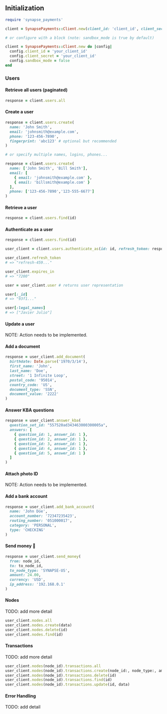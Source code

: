 ## Initialization

```ruby
require 'synapse_payments'

client = SynapsePayments::Client.new(client_id: 'client_id', client_secret: 'client_secret')

# or configure with a block (note: sandbox_mode is true by default)

client = SynapsePayments::Client.new do |config|
  config.client_id = 'your_client_id'
  config.client_secret = 'your_client_id'
  config.sandbox_mode = false
end
```

### Users

#### Retrieve all users (paginated)

```ruby
response = client.users.all
```

#### Create a user

```ruby
response = client.users.create(
  name: 'John Smith', 
  email: 'johnsmith@example.com', 
  phone: '123-456-7890',
  fingerprint: 'abc123' # optional but recommended
)

# or specify multiple names, logins, phones...

response = client.users.create(
  name: ['John Smith', 'Bill Smith'], 
  email: [
    { email: 'johnsmith@example.com' },
    { email: 'billsmith@example.com' }
  ],
  phone: ['123-456-7890','123-555-6677']
)
```

#### Retrieve a user

```ruby
response = client.users.find(id)
```

#### Authenticate as a user

```ruby
response = client.users.find(id)

user_client = client.users.authenticate_as(id: id, refresh_token: response[:refresh_token])

user_client.refresh_token 
# => "refresh-459..."

user_client.expires_in    
# => "7200"

user = user_client.user # returns user representation

user[:_id]
# => "93f1..."

user[:legal_names]
# => ["Javier Julio"]
```

#### Update a user

NOTE: Action needs to be implemented.

#### Add a document

```ruby
response = user_client.add_document(
  birthdate: Date.parse('1970/3/14'),
  first_name: 'John',
  last_name: 'Doe',
  street: '1 Infinite Loop',
  postal_code: '95014',
  country_code: 'US',
  document_type: 'SSN',
  document_value: '2222'
)
```

#### Answer KBA questions

```ruby
response = user_client.answer_kba(
  question_set_id: "557520ad343463000300005a", 
  answers: [
  	{ question_id: 1, answer_id: 1 },
  	{ question_id: 2, answer_id: 1 },
  	{ question_id: 3, answer_id: 1 },
  	{ question_id: 4, answer_id: 1 },
  	{ question_id: 5, answer_id: 1 }
  ]
)
```

#### Attach photo ID

NOTE: Action needs to be implemented.

#### Add a bank account

```ruby
response = user_client.add_bank_account(
  name: 'John Doe',
  account_number: '72347235423',
  routing_number: '051000017',
  category: 'PERSONAL',
  type: 'CHECKING'
)
```

#### Send money 💸

```ruby
response = user_client.send_money(
  from: node_id, 
  to: to_node_id, 
  to_node_type: 'SYNAPSE-US', 
  amount: 24.00, 
  currency: 'USD', 
  ip_address: '192.168.0.1'
)
```

#### Nodes

TODO: add more detail

```ruby
user_client.nodes.all
user_client.nodes.create(data)
user_client.nodes.delete(id)
user_client.nodes.find(id)
```

#### Transactions

TODO: add more detail

```ruby
user_client.nodes(node_id).transactions.all
user_client.nodes(node_id).transactions.create(node_id:, node_type:, amount:, currency:, ip_address:)
user_client.nodes(node_id).transactions.delete(id)
user_client.nodes(node_id).transactions.find(id)
user_client.nodes(node_id).transactions.update(id, data)
```

#### Error Handling

TODO: add detail
